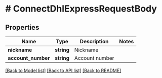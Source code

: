 # # ConnectDhlExpressRequestBody

## Properties

Name | Type | Description | Notes
------------ | ------------- | ------------- | -------------
**nickname** | **string** | Nickname |
**account_number** | **string** | Account number |

[[Back to Model list]](../../README.md#models) [[Back to API list]](../../README.md#endpoints) [[Back to README]](../../README.md)

